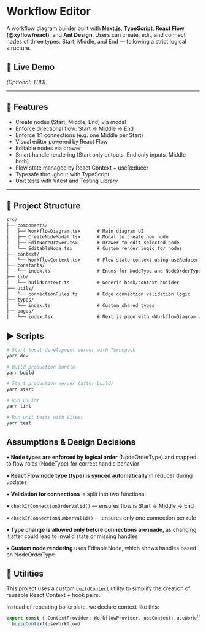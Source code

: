 
# Workflow Editor

A workflow diagram builder built with **Next.js**, **TypeScript**, **React Flow (@xyflow/react)**, and **Ant Design**. Users can create, edit, and connect nodes of three types: Start, Middle, and End — following a strict logical structure.

## 🚀 Live Demo

_(Optional: TBD)_

---

## 🧠 Features

- Create nodes (Start, Middle, End) via modal
- Enforce directional flow: Start → Middle → End
- Enforce 1:1 connections (e.g. one Middle per Start)
- Visual editor powered by React Flow
- Editable nodes via drawer
- Smart handle rendering (Start only outputs, End only inputs, Middle both)
- Flow state managed by React Context + useReducer
- Typesafe throughout with TypeScript
- Unit tests with Vitest and Testing Library

---

## 📁 Project Structure

```txt
src/
├── components/
│   ├── WorkflowDiagram.tsx      # Main diagram UI
│   ├── CreateNodeModal.tsx      # Modal to create new node
│   ├── EditNodeDrawer.tsx       # Drawer to edit selected node
│   └── EditableNode.tsx         # Custom render logic for nodes
├── context/
│   └── WorkflowContext.tsx      # Flow state context using useReducer
├── constants/
│   └── index.ts                 # Enums for NodeType and NodeOrderType
├── lib/
│   └── buildContext.ts          # Generic hook/context builder
├── utils/
│   └── connectionRules.ts       # Edge connection validation logic
├── types/
│   └── index.ts                 # Custom shared types
├── pages/
│   └── index.tsx                # Next.js page with <WorkflowDiagram />
```


## ▶️ Scripts

```bash
# Start local development server with Turbopack
yarn dev

# Build production bundle
yarn build

# Start production server (after build)
yarn start

# Run ESLint
yarn lint

# Run unit tests with Vitest
yarn test
```

## Assumptions & Design Decisions

•  **Node types are enforced by logical order** (NodeOrderType) and mapped to flow roles (NodeType) for correct handle behavior

• **React Flow node type (type) is synced automatically** in reducer during updates

•  **Validation for connections** is split into two functions:

•  `checkIfConnectionOrderValid()` — ensures flow is Start → Middle → End

•  `checkIfConnectionNumberValid()` — ensures only one connection per rule

•  **Type change is allowed only before connections are made**, as changing it after could lead to invalid state or missing handles

•  **Custom node rendering** uses EditableNode, which shows handles based on NodeOrderType



## 🧰 Utilities

This project uses a custom [`buildContext`](https://gist.github.com/LeMark0/28c7c8d0edcafb76ea77f4a0948d88fc) utility to simplify the creation of reusable React Context + hook pairs.

Instead of repeating boilerplate, we declare context like this:

```ts
export const { ContextProvider: WorkflowProvider, useContext: useWorkflowContext } =
  buildContext(useWorkflow)
